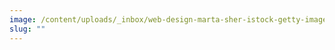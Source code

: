 ```yaml
---
image: /content/uploads/_inbox/web-design-marta-sher-istock-getty-images-1430981437.png
slug: ""
---
```

